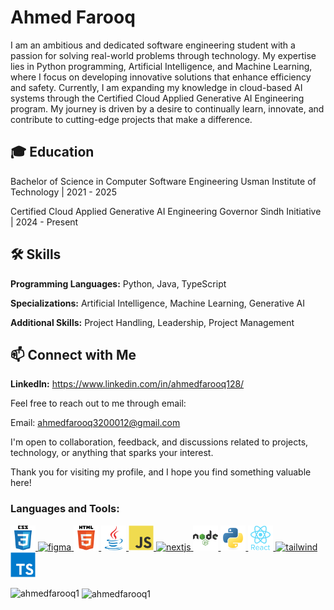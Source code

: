 # Ahmed Farooq

I am an ambitious and dedicated software engineering student with a passion for solving real-world problems through technology. My expertise lies in Python programming, Artificial Intelligence, and Machine Learning, where I focus on developing innovative solutions that enhance efficiency and safety. Currently, I am expanding my knowledge in cloud-based AI systems through the Certified Cloud Applied Generative AI Engineering program. My journey is driven by a desire to continually learn, innovate, and contribute to cutting-edge projects that make a difference.

## 🎓 Education

Bachelor of Science in Computer Software Engineering
Usman Institute of Technology | 2021 - 2025

Certified Cloud Applied Generative AI Engineering
Governor Sindh Initiative | 2024 - Present

## 🛠 Skills

**Programming Languages:** Python, Java, TypeScript

**Specializations:**  Artificial Intelligence, Machine Learning, Generative AI
 
**Additional Skills:** Project Handling, Leadership, Project Management


## 📫 Connect with Me


**LinkedIn:** https://www.linkedin.com/in/ahmedfarooq128/

Feel free to reach out to me through email:

Email: ahmedfarooq3200012@gmail.com

I'm open to collaboration, feedback, and discussions related to projects, technology, or anything that sparks your interest.

Thank you for visiting my profile, and I hope you find something valuable here!

<h3 align="left">Languages and Tools:</h3>
<p align="left"> <a href="https://www.w3schools.com/css/" target="_blank" rel="noreferrer"> <img src="https://raw.githubusercontent.com/devicons/devicon/master/icons/css3/css3-original-wordmark.svg" alt="css3" width="40" height="40"/> </a> <a href="https://www.figma.com/" target="_blank" rel="noreferrer"> <img src="https://www.vectorlogo.zone/logos/figma/figma-icon.svg" alt="figma" width="40" height="40"/> </a> <a href="https://www.w3.org/html/" target="_blank" rel="noreferrer"> <img src="https://raw.githubusercontent.com/devicons/devicon/master/icons/html5/html5-original-wordmark.svg" alt="html5" width="40" height="40"/> </a> <a href="https://www.java.com" target="_blank" rel="noreferrer"> <img src="https://raw.githubusercontent.com/devicons/devicon/master/icons/java/java-original.svg" alt="java" width="40" height="40"/> </a> <a href="https://developer.mozilla.org/en-US/docs/Web/JavaScript" target="_blank" rel="noreferrer"> <img src="https://raw.githubusercontent.com/devicons/devicon/master/icons/javascript/javascript-original.svg" alt="javascript" width="40" height="40"/> </a> <a href="https://nextjs.org/" target="_blank" rel="noreferrer"> <img src="https://cdn.worldvectorlogo.com/logos/nextjs-2.svg" alt="nextjs" width="40" height="40"/> </a> <a href="https://nodejs.org" target="_blank" rel="noreferrer"> <img src="https://raw.githubusercontent.com/devicons/devicon/master/icons/nodejs/nodejs-original-wordmark.svg" alt="nodejs" width="40" height="40"/> </a> <a href="https://www.python.org" target="_blank" rel="noreferrer"> <img src="https://raw.githubusercontent.com/devicons/devicon/master/icons/python/python-original.svg" alt="python" width="40" height="40"/> </a> <a href="https://reactjs.org/" target="_blank" rel="noreferrer"> <img src="https://raw.githubusercontent.com/devicons/devicon/master/icons/react/react-original-wordmark.svg" alt="react" width="40" height="40"/> </a> <a href="https://tailwindcss.com/" target="_blank" rel="noreferrer"> <img src="https://www.vectorlogo.zone/logos/tailwindcss/tailwindcss-icon.svg" alt="tailwind" width="40" height="40"/> </a> <a href="https://www.typescriptlang.org/" target="_blank" rel="noreferrer"> <img src="https://raw.githubusercontent.com/devicons/devicon/master/icons/typescript/typescript-original.svg" alt="typescript" width="40" height="40"/> </a> </p>

<p><img align="left" src="https://github-readme-stats.vercel.app/api/top-langs?username=ahmedfarooq1&show_icons=true&locale=en&layout=compact" alt="ahmedfarooq1" /></p>

<p>&nbsp;<img align="center" src="https://github-readme-stats.vercel.app/api?username=ahmedfarooq1&show_icons=true&locale=en" alt="ahmedfarooq1" /></p>



